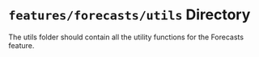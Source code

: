 # `features/forecasts/utils` Directory

The utils folder should contain all the utility functions for the Forecasts feature.
